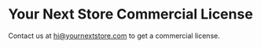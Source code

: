 # Your Next Store Commercial License

Contact us at [hi@yournextstore.com](mailto:hi@yournextstore.com) to get a commercial license.
